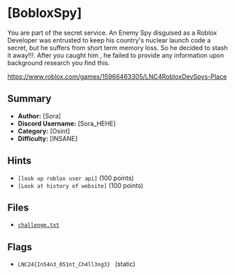 # [BobloxSpy]
You are part of the secret service. An Enemy Spy disguised as a Roblox Developer was entrusted to keep his country's nuclear launch code a secret, but he suffers from short term memory loss. So he decided to stash it away!!!. After you caught him , he failed to provide any information upon background research you find this.

https://www.roblox.com/games/15966463305/LNC4RobloxDevSpys-Place
## Summary
- **Author:** [Sora]
- **Discord Username:** [Sora_HEHE]
- **Category:** [Osint]
- **Difficulty:** [INSANE]

## Hints
- `[look up roblox user api]` (100 points)
- `[Look at history of website]` (100 points)

## Files
- [`challenge.txt`](./dist/challengescenario.txt)


## Flags
- `LNC24{In54n3_051nt_Ch4ll3ng3} ` (static)

